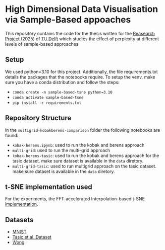 # High Dimensional Data Visualisation via Sample-Based appoaches

This repository contains the code for the thesis written for the [Reasearch Project](https://github.com/TU-Delft-CSE/Research-Project) (2025) of [TU Delft](https://https//github.com/TU-Delft-CSE) which studies the effect of perplexity at different levels of sample-based approaches

## Setup

We used python=3.10 for this project. Additionally, the file requirements.txt details the packages that the notebooks require. To setup the venv, make sure you have a conda distribution and follow the steps:

- `conda create -n sample-based-tsne python=3.10`
- `conda activate sample-based-tsne`
- `pip install -r requirements.txt`


## Repository Structure

In the `multigrid-kobakberens-comparison` folder the following notebooks are found:
- `kobak-berens.ipynb`: used to run the kobak and berens approach
- `multi-grid`: used to run the multi-grid approach
- `kobak-berens-tasic`: used to run the kobak and berens approach for the tasic dataset. make sure dataset is available in the `data` diretory.
- `multi-grid-tasic`: used to run multigrid approach on the tasic dataset. make sure dataset is available in the `data` diretory.


## t-SNE implementation used
For the experiments, the FFT-accelerated Interpolation-based t-SNE [implementation](https://github.com/KlugerLab/FIt-SNE).


## Datasets

- [MNIST](https://yann.lecun.com/exdb/mnist/)
- [Tasic et al. Dataset](http://celltypes.brain-map.org/rnaseq)
- [Wong](http://flowrepository.org/id/FR-FCM-ZZTM)
